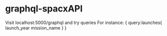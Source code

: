 # graphql-spacxAPI

Visit localhost:5000/graphql and try queries
For instance:
{
query:launches{
launch_year
mission_name
}
}
